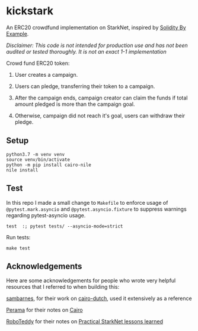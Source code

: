 # kickstark 

An ERC20 crowdfund implementation on StarkNet, inspired by [Solidity By Example](https://solidity-by-example.org/app/crowd-fund/).

_Disclaimer: This code is not intended for production use and has not been audited or tested thoroughly. It is not an exact 1-1 implementation_

Crowd fund ERC20 token:

1. User creates a campaign.

2. Users can pledge, transferring their token to a campaign.

3. After the campaign ends, campaign creator can claim the funds if total amount pledged is more than the campaign goal.

4. Otherwise, campaign did not reach it's goal, users can withdraw their pledge.

## Setup

```
python3.7 -m venv venv
source venv/bin/activate
python -m pip install cairo-nile
nile install
```

## Test

In this repo I made a small change to `Makefile` to enforce usage of `@pytest.mark.asyncio` and `@pytest.asyncio.fixture` to suppress warnings regarding pytest-asyncio usage.

`test  :; pytest tests/ --asyncio-mode=strict`

Run tests:

```
make test
```

## Acknowledgements

Here are some acknowledgements for people who wrote very helpful resources that I referred to when building this:

[sambarnes](https://twitter.com/__________sam__), for their work on [cairo-dutch](https://github.com/sambarnes/cairo-dutch), used it extensively as a reference

[Perama](https://twitter.com/eth_worm) for their notes on [Cairo](https://perama-v.github.io/cairo/intro/)

[RoboTeddy](https://twitter.com/RoboTeddy) for their notes on [Practical StarkNet lessons learned](https://hackmd.io/@RoboTeddy/BJZFu56wF)
